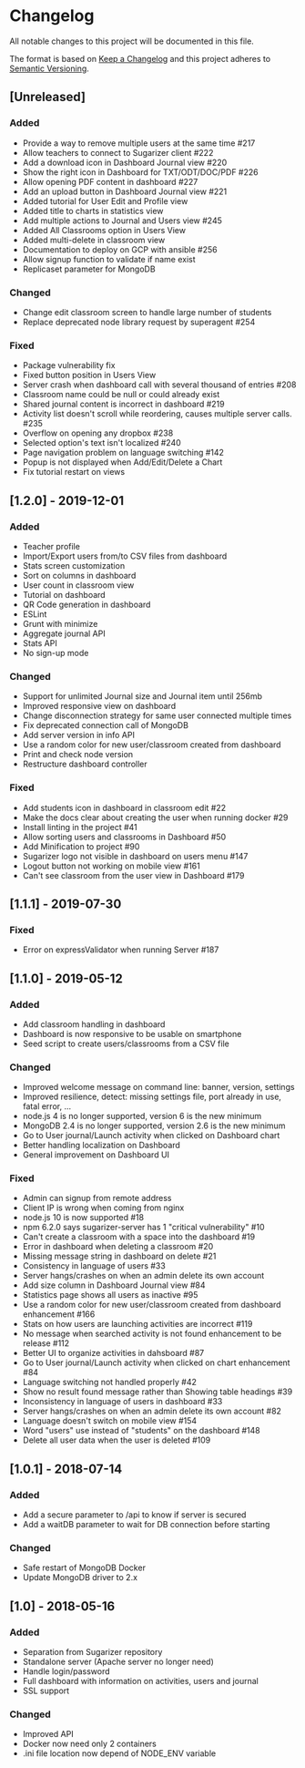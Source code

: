 # Changelog
All notable changes to this project will be documented in this file.

The format is based on [Keep a Changelog](http://keepachangelog.com/en/1.0.0/)
and this project adheres to [Semantic Versioning](http://semver.org/spec/v2.0.0.html).

## [Unreleased]
### Added
- Provide a way to remove multiple users at the same time #217
- Allow teachers to connect to Sugarizer client #222
- Add a download icon in Dashboard Journal view #220
- Show the right icon in Dashboard for TXT/ODT/DOC/PDF #226
- Allow opening PDF content in dashboard #227
- Add an upload button in Dashboard Journal view #221
- Added tutorial for User Edit and Profile view
- Added title to charts in statistics view
- Add multiple actions to Journal and Users view #245
- Added All Classrooms option in Users View
- Added multi-delete in classroom view
- Documentation to deploy on GCP with ansible #256
- Allow signup function to validate if name exist
- Replicaset parameter for MongoDB

### Changed
- Change edit classroom screen to handle large number of students
- Replace deprecated node library request by superagent #254

### Fixed
- Package vulnerability fix
- Fixed button position in Users View
- Server crash when dashboard call with several thousand of entries #208
- Classroom name could be null or could already exist
- Shared journal content is incorrect in dashboard #219
- Activity list doesn't scroll while reordering, causes multiple server calls. #235
- Overflow on opening any dropbox #238
- Selected option's text isn't localized #240
- Page navigation problem on language switching #142
- Popup is not displayed when Add/Edit/Delete a Chart
- Fix tutorial restart on views


## [1.2.0] - 2019-12-01
### Added
- Teacher profile
- Import/Export users from/to CSV files from dashboard
- Stats screen customization
- Sort on columns in dashboard
- User count in classroom view
- Tutorial on dashboard
- QR Code generation in dashboard
- ESLint
- Grunt with minimize
- Aggregate journal API
- Stats API
- No sign-up mode

### Changed
- Support for unlimited Journal size and Journal item until 256mb
- Improved responsive view on dashboard
- Change disconnection strategy for same user connected multiple times
- Fix deprecated connection call of MongoDB
- Add server version in info API
- Use a random color for new user/classroom created from dashboard
- Print and check node version
- Restructure dashboard controller

### Fixed
- Add students icon in dashboard in classroom edit #22
- Make the docs clear about creating the user when running docker #29
- Install linting in the project #41
- Allow sorting users and classrooms in Dashboard #50
- Add Minification to project #90  
- Sugarizer logo not visible in dashboard on users menu #147
- Logout button not working on mobile view #161
- Can't see classroom from the user view in Dashboard #179


## [1.1.1] - 2019-07-30
### Fixed
- Error on expressValidator when running Server #187


## [1.1.0] - 2019-05-12
### Added
- Add classroom handling in dashboard
- Dashboard is now responsive to be usable on smartphone
- Seed script to create users/classrooms from a CSV file

### Changed
- Improved welcome message on command line: banner, version, settings
- Improved resilience, detect: missing settings file, port already in use, fatal error, ...
- node.js 4 is no longer supported, version 6 is the new minimum
- MongoDB 2.4 is no longer supported, version 2.6 is the new minimum
- Go to User journal/Launch activity when clicked on Dashboard chart
- Better handling localization on Dashboard
- General improvement on Dashboard UI

### Fixed
- Admin can signup from remote address
- Client IP is wrong when coming from nginx
- node.js 10 is now supported #18
- npm 6.2.0 says sugarizer-server has 1 "critical vulnerability" #10
- Can't create a classroom with a space into the dashboard #19
- Error in dashboard when deleting a classroom #20
- Missing message string in dashboard on delete #21
- Consistency in language of users #33
- Server hangs/crashes on when an admin delete its own account
- Add size column in Dashboard Journal view #84
- Statistics page shows all users as inactive #95
- Use a random color for new user/classroom created from dashboard enhancement #166
- Stats on how users are launching activities are incorrect #119
- No message when searched activity is not found enhancement to be release #112
- Better UI to organize activities in dahsboard #87
- Go to User journal/Launch activity when clicked on chart enhancement #84
- Language switching not handled properly #42
- Show no result found message rather than Showing table headings #39
- Inconsistency in language of users in dashboard #33
- Server hangs/crashes on when an admin delete its own account #82
- Language doesn't switch on mobile view #154
- Word "users" use instead of "students" on the dashboard #148
- Delete all user data when the user is deleted #109


## [1.0.1] - 2018-07-14
### Added
- Add a secure parameter to /api to know if server is secured
- Add a waitDB parameter to wait for DB connection before starting

### Changed
- Safe restart of MongoDB Docker
- Update MongoDB driver to 2.x


## [1.0] - 2018-05-16
### Added
- Separation from Sugarizer repository
- Standalone server (Apache server no longer need)
- Handle login/password
- Full dashboard with information on activities, users and journal
- SSL support

### Changed
- Improved API
- Docker now need only 2 containers
- .ini file location now depend of NODE_ENV variable
